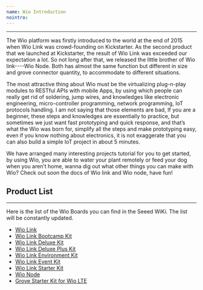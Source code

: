 ```yaml
---
name: Wio Introduction
nointro:
---
```


---
The Wio platform was firstly introduced to the world at the end of 2015 when Wio Link was crowd-founding on Kickstarter. As the second product that we launched at Kickstarter, the result of Wio Link was exceeded our expectation a lot. So not long after that, we released the little brother of Wio link----Wio Node. Both has almost the same function but different in size and grove connector quantity, to accommodate to different situations.

The most attractive thing about Wio must be the virtualizing plug-n-play modules to RESTful APIs with mobile Apps, by using which people can really get rid of soldering, jump wires, and knowledges like electronic engineering, micro-controller programming, network programming, IoT protocols handling. I am not saying that those elements are bad, If you are a beginner, these steps and knowledges are essentially to practice, but sometimes we just want fast prototyping and quick response, and that’s what the Wio was born for, simplify all the steps and make prototyping easy, even if you know nothing about electronics, it is not exaggerate that you can also build a simple IoT project in about 5 minutes.

We have arranged many interesting projects tutorial for you to get started, by using Wio, you are able to water your plant remotely or feed your dog when you aren’t home, wanna dig out what other things you can make with Wio? Check out soon the docs of Wio link and Wio node, have fun!


## Product List
---

Here is the list of the Wio Boards you can find in the Seeed WiKi. The list will be constantly updated.

- [Wio Link](/Wio_Link/)
- [Wio Link Bootcamp Kit](/Wio_Link_Bootcamp_Kit/)
- [Wio Link Deluxe Kit](/Wio_Link_Deluxe_Kit/)
- [Wio Link Deluxe Plus Kit](/Wio_Link_Deluxe_Plus_Kit/)
- [Wio Link Environment Kit](/Wio_Link_Environment_Kit/)
- [Wio Link Event Kit](/Wio_Link_Event_Kit/)
- [Wio Link Starter Kit](/Wio_Link_Starter_Kit/)
- [Wio Node](/Wio_Node/)
- [Grove Starter Kit for Wio LTE](/Grove_Starter_Kit_for_Wio_LTE/)
